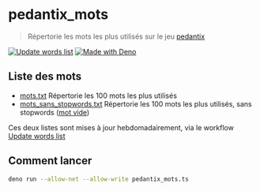 # pedantix_mots

> Répertorie les mots les plus utilisés sur le jeu [pedantix](https://cemantix.certitudes.org/pedantix)

[![Update words list](https://github.com/AnthonyJungmann/pedantix_mots/actions/workflows/words_list.yml/badge.svg?branch=master)](https://github.com/AnthonyJungmann/pedantix_mots/actions/workflows/words_list.yml)
[![Made with Deno](https://img.shields.io/badge/Deno-1.24-blue?logo=deno&logoColor=white)](https://deno.land)

## Liste des mots

- [mots.txt](mots.txt) Répertorie les 100 mots les plus utilisés
- [mots_sans_stopwords.txt](mots_sans_stopwords.txt) Répertorie les 100 mots les plus utilisés, sans stopwords ([mot vide](https://fr.wikipedia.org/wiki/Mot_vide))

Ces deux listes sont mises à jour hebdomadairement, via le workflow [Update words list](https://github.com/AnthonyJungmann/pedantix_mots/actions/workflows/words_list.yml)

## Comment lancer

```bash
deno run --allow-net --allow-write pedantix_mots.ts
```
